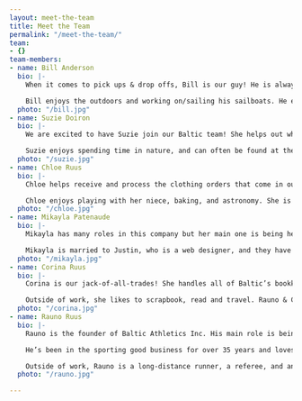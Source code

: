 ```yaml
---
layout: meet-the-team
title: Meet the Team
permalink: "/meet-the-team/"
team:
- {}
team-members:
- name: Bill Anderson
  bio: |-
    When it comes to pick ups & drop offs, Bill is our guy! He is always eager & ready to go, and will most likely be the guy to drop off at your location if we are sending something to you.

    Bill enjoys the outdoors and working on/sailing his sailboats. He enjoys spending time with his family and is always there to help someone out when you need.
  photo: "/bill.jpg"
- name: Suzie Doiron
  bio: |-
    We are excited to have Suzie join our Baltic team! She helps out wherever is needed around the company, so her job varies day to day.

    Suzie enjoys spending time in nature, and can often be found at the lake, camping, fishing, or boating. Since recently finishing two years on mission trips, she is now a junior high volleyball coach, as well as a youth ministry coordinator for various youth groups. In the near future, Suzie plans to return to school to study liberal arts at the post-secondary level.
  photo: "/suzie.jpg"
- name: Chloe Ruus
  bio: |-
    Chloe helps receive and process the clothing orders that come in our doors. She assists Corina & Mikayla with Team Order Management, and is a great asset to our Baltic team.

    Chloe enjoys playing with her niece, baking, and astronomy. She is also a huge Marvel fan (really – if you want to know anything about Marvel, she most likely knows the answer!) and can quote most of the movies word for word.
  photo: "/chloe.jpg"
- name: Mikayla Patenaude
  bio: |-
    Mikayla has many roles in this company but her main one is being head of the art department. She also manages clothing orders, assists Corina in the Team Order Management department, and helps respond to Baltic emails.

    Mikayla is married to Justin, who is a web designer, and they have a young daughter, Lexie. Outside of work, Mikayla is a part-time interior design student. She also likes to play piano and guitar, and is always practicing photography.
  photo: "/mikayla.jpg"
- name: Corina Ruus
  bio: |-
    Corina is our jack-of-all-trades! She handles all of Baltic’s bookkeeping, as well as heads up the Team Order Management projects. You may also receive an response from Corina when you contact us via email.

    Outside of work, she likes to scrapbook, read and travel. Rauno & Corina also have 3 kids and 1 grand-baby that keep them busy.
  photo: "/corina.jpg"
- name: Rauno Ruus
  bio: |-
    Rauno is the founder of Baltic Athletics Inc. His main role is being Baltic’s salesman.

    He’s been in the sporting good business for over 35 years and loves every minute of it! If you need any sporting equipment, team uniforms, clothing or wall padding, Rauno is the guy to talk to.

    Outside of work, Rauno is a long-distance runner, a referee, and an umpire. He loves being outside in the summer doing almost anything from yard work to tenting to kayaking.
  photo: "/rauno.jpg"

---
```

